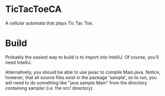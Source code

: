 # TicTacToeCA
A cellular automata that plays Tic Tac Toe.


# Build
Probably the easiest way to build is to import into IntelliJ.
Of course, you'll need IntelliJ.

Alternatively, you should be able to use javac to compile Main.java.
Notice, however, that all source files exist in the package 'sample',
so to run, you will need to do something like "java sample.Main" from the
directory containing sample/ (i.e. the src/ directory).
